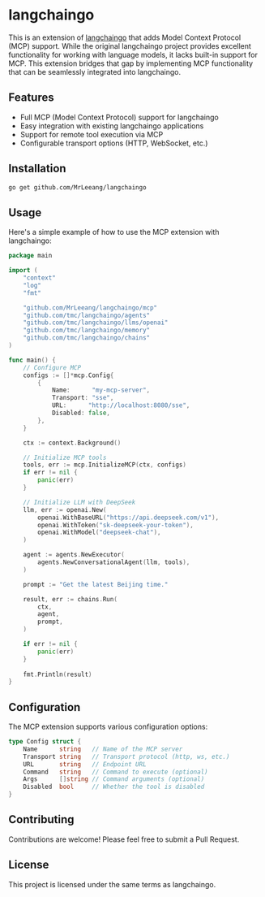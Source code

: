# langchaingo

This is an extension of [langchaingo](https://github.com/tmc/langchaingo) that adds Model Context Protocol (MCP) support. While the original langchaingo project provides excellent functionality for working with language models, it lacks built-in support for MCP. This extension bridges that gap by implementing MCP functionality that can be seamlessly integrated into langchaingo.

## Features

- Full MCP (Model Context Protocol) support for langchaingo
- Easy integration with existing langchaingo applications
- Support for remote tool execution via MCP
- Configurable transport options (HTTP, WebSocket, etc.)

## Installation

```bash
go get github.com/MrLeeang/langchaingo
```

## Usage

Here's a simple example of how to use the MCP extension with langchaingo:

```go
package main

import (
    "context"
    "log"
    "fmt"

    "github.com/MrLeeang/langchaingo/mcp"
    "github.com/tmc/langchaingo/agents"
	"github.com/tmc/langchaingo/llms/openai"
	"github.com/tmc/langchaingo/memory"
    "github.com/tmc/langchaingo/chains"
)

func main() {
    // Configure MCP
    configs := []*mcp.Config{
        {
            Name:      "my-mcp-server",
            Transport: "sse",
            URL:      "http://localhost:8080/sse",
            Disabled: false,
        },
    }

    ctx := context.Background()

    // Initialize MCP tools
    tools, err := mcp.InitializeMCP(ctx, configs)
    if err != nil {
        panic(err)
    }

    // Initialize LLM with DeepSeek
	llm, err := openai.New(
		openai.WithBaseURL("https://api.deepseek.com/v1"),
		openai.WithToken("sk-deepseek-your-token"),
		openai.WithModel("deepseek-chat"),
	)

    agent := agents.NewExecutor(
		agents.NewConversationalAgent(llm, tools),
	)

    prompt := "Get the latest Beijing time."

    result, err := chains.Run(
		ctx,
		agent,
		prompt,
	)

    if err != nil {
		panic(err)
	}
    
    fmt.Println(result)
}
```

## Configuration

The MCP extension supports various configuration options:

```go
type Config struct {
    Name      string   // Name of the MCP server
    Transport string   // Transport protocol (http, ws, etc.)
    URL       string   // Endpoint URL
    Command   string   // Command to execute (optional)
    Args      []string // Command arguments (optional)
    Disabled  bool     // Whether the tool is disabled
}
```

## Contributing

Contributions are welcome! Please feel free to submit a Pull Request.

## License

This project is licensed under the same terms as langchaingo.
